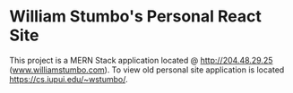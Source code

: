 # William Stumbo's Personal React Site
This project is a MERN Stack application located @ http://204.48.29.25 (www.williamstumbo.com).  To view old personal site application is located https://cs.iupui.edu/~wstumbo/.
